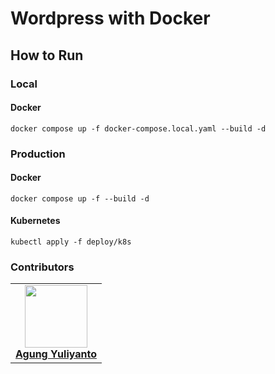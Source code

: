 Wordpress with Docker
================================


## How to Run

### Local

#### Docker
```shell
docker compose up -f docker-compose.local.yaml --build -d
```

### Production
#### Docker
```shell
docker compose up -f --build -d
```

#### Kubernetes
```shell
kubectl apply -f deploy/k8s
```

### Contributors
<table>
  <tr>
    <td align="center">
      <a href="https://www.linkedin.com/in/agung96tm/">
        <img src="https://avatars.githubusercontent.com/u/1901484?v=4" width="100px;" alt=""/><br />
        <b>Agung Yuliyanto</b><br>
      </a>
    </td>
  </tr>
</table>
